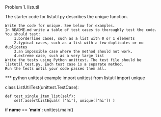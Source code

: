 Problem 1. listutil

The starter code for listutil.py describes the unique function.

    Write the code for unique. See below for examples.
    In README.md write a table of test cases to thoroughly test the code. You should test:
        1.borderline cases, such as a list with 0 or 1 elements
        2.typical cases, such as a list with a few duplicates or no duplicates
        3.an impossible case where the method should not work.
        4.extreme case, such as a very large list
    Write the tests using Python unittest. The test file should be listutil_test.py. Each test case is a separate method.
    Run the tests until your code passes them all.

*** python unittest example
import unittest
from listutil import unique
 
class ListUtilTest(unittest.TestCase):
 
    def test_single_item_list(self):
        self.assertListEqual( ['hi'], unique(['hi']) )
 
if __name__ == '__main__':
    unittest.main()
